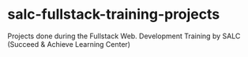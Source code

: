 # salc-fullstack-training-projects
 Projects done during the Fullstack Web. Development Training by SALC (Succeed & Achieve Learning Center)
